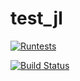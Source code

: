 # test_jl

[![Runtests](https://github.com/sumiya11/test_jl/actions/workflows/Runtests.yml/badge.svg)](https://github.com/sumiya11/test_jl/actions/workflows/Runtests.yml)

[![Build Status](https://travis-ci.org/Nosferican/NCEI.jl.svg?branch=master)](https://travis-ci.org/Nosferican/NCEI.jl)
